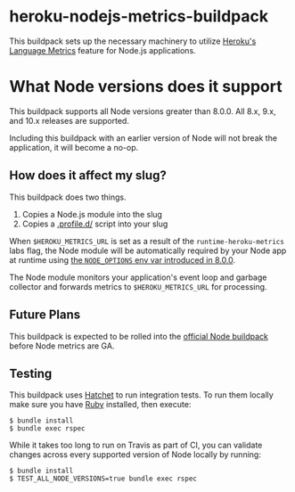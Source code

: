 # heroku-nodejs-metrics-buildpack

This buildpack sets up the necessary machinery to utilize
[Heroku's Language Metrics](https://devcenter.heroku.com/articles/language-runtime-metrics) feature
for Node.js applications.

# What Node versions does it support

This buildpack supports all Node versions greater than 8.0.0. All 8.x, 9.x, and 10.x releases are supported.

Including this buildpack with an earlier version of Node will not break the application, it will become a no-op.

## How does it affect my slug?

This buildpack does two things.

1. Copies a Node.js module into the slug
2. Copies a [.profile.d/](https://devcenter.heroku.com/articles/dynos#the-profile-file) script into your slug

When `$HEROKU_METRICS_URL` is set as a result of the
`runtime-heroku-metrics` labs flag, the Node module will be automatically required by your
Node app at runtime using [the `NODE_OPTIONS` env var introduced in 8.0.0](https://medium.com/the-node-js-collection/node-options-has-landed-in-8-x-5fba57af703d).

The Node module monitors your application's event loop and garbage collector and forwards
metrics to `$HEROKU_METRICS_URL` for processing.

## Future Plans

This buildpack is expected to be rolled into the [official Node buildpack](https://github.com/heroku/heroku-buildpack-nodejs) before Node metrics are GA.

## Testing

This buildpack uses [Hatchet](https://github.com/heroku/hatchet) to run integration tests. To run them locally
make sure you have [Ruby](https://www.ruby-lang.org/) installed, then execute:

```
$ bundle install
$ bundle exec rspec
```

While it takes too long to run on Travis as part of CI, you can validate changes across every supported version of Node locally by running:

```
$ bundle install
$ TEST_ALL_NODE_VERSIONS=true bundle exec rspec
```
